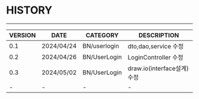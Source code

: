 # HISTORY
---

|VERSION|DATE|CATEGORY|DESCRIPTION|
|-|-|-|-|
|0.1|2024/04/24|BN/userlogin|dto,dao,service 수정|
|0.2|2024/04/26|BN/UserLogin|LoginController 수정|
|0.3|2024/05/02|BN/UserLogin|draw.io(interface설계) 수정|
|-|-|-|-|

